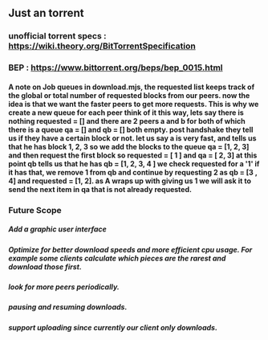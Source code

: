 ## Just an torrent

### unofficial torrent specs : https://wiki.theory.org/BitTorrentSpecification
### BEP : https://www.bittorrent.org/beps/bep_0015.html

#### A note on Job queues in download.mjs,  the requested list keeps track of the global or total number of requested blocks from our peers. now the idea is that we want the faster peers to get more requests. This is why we create a new queue for each peer think of it this way, lets say there is nothing requested = [] and there are 2 peers a and b for both of which there is a queue qa = [] and qb = [] both empty. post handshake they tell us if they have a certain block or not. let us say a is very fast, and tells us that he has block 1, 2, 3 so we add the blocks to the queue qa = [1, 2, 3] and then request the first block so requested = [ 1 ] and qa = [ 2, 3] at this point qb tells us that he has qb = [1, 2, 3, 4 ] we check requested for a '1' if it has that, we remove 1 from qb and continue by requesting 2 as qb = [3 , 4] and requested = [1, 2]. as A wraps up with giving us 1 we will ask it to send the next item in qa that is not already requested.

### Future Scope
##### Add a graphic user interface
##### Optimize for better download speeds and more efficient cpu usage. For example some clients calculate which pieces are the rarest and download those first.
##### look for more peers periodically.
##### pausing and resuming downloads.
##### support uploading since currently our client only downloads.
